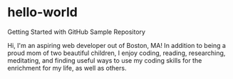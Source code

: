 # hello-world
Getting Started with GitHub Sample Repository

Hi, I'm an aspiring web developer out of Boston, MA! In addition to being a proud mom of two beautiful children, 
I enjoy coding, reading, researching, meditating, and finding useful ways to use my coding skills for the enrichment for my life,
as well as others.
